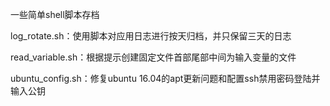 一些简单shell脚本存档

log_rotate.sh：使用脚本对应用日志进行按天归档，并只保留三天的日志

read_variable.sh：根据提示创建固定文件首部尾部中间为输入变量的文件

ubuntu_config.sh：修复ubuntu 16.04的apt更新问题和配置ssh禁用密码登陆并输入公钥